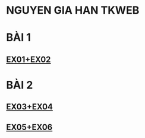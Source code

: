 # NGUYEN GIA HAN TKWEB
# BÀI 1
## [EX01+EX02](https://4002nguyengiahan.github.io/diemdenphobien.html)
# BÀI 2
## [EX03+EX04](https://4002nguyengiahan.github.io/ex03+04diadiemphobien.html)
## [EX05+EX06](https://4002nguyengiahan.github.io/ex05+ex06diemdenphobien.html)
